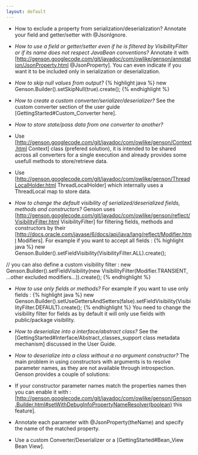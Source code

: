 ```yaml
---
layout: default
---
```


 * How to exclude a property from serialization/deserialization?
 Annotate your field and getter/setter with @JsonIgnore.


 * *How to use a field or getter/setter even if he is filtered by VisibilityFilter or if its name does not respect JavaBean conventions?*
 Annotate it with [http://genson.googlecode.com/git/javadoc/com/owlike/genson/annotation/JsonProperty.html @JsonProperty]. You can even indicate if you want it to be included only in serialization or deserialization.

 * *How to skip null values from output?*
{% highlight java %}
new Genson.Builder().setSkipNull(true).create();
{% endhighlight %}

 * *How to create a custom converter/serializer/deserializer?*
 See the custom converter section of the user guide [GettingStarted#Custom_Converter here].

 * *How to store state/pass data from one converter to another?*
  * Use [http://genson.googlecode.com/git/javadoc/com/owlike/genson/Context.html Context] class (prefered solution), it is intended to be shared across all converters for a single execution and already provides some usefull methods to store/retrieve data.
  * Use [http://genson.googlecode.com/git/javadoc/com/owlike/genson/ThreadLocalHolder.html ThreadLocalHolder] which internally uses a ThreadLocal map to store data.

 * *How to change the default visibility of serialized/deserialized fields, methods and constructors?*
 Genson uses [http://genson.googlecode.com/git/javadoc/com/owlike/genson/reflect/VisibilityFilter.html VisibilityFilter] for filtering fields, methods and constructors by their [http://docs.oracle.com/javase/6/docs/api/java/lang/reflect/Modifier.html Modifiers].
 For example if you want to accept all fields :
{% highlight java %}
new Genson.Builder().setFieldVisibility(VisibilityFilter.ALL).create();

// you can also define a custom visibility filter :
new Genson.Builder().setFieldVisibility(new VisibilityFilter(Modifier.TRANSIENT, ...other excluded modifiers...)).create();
{% endhighlight %}

 * *How to use only fields or methods?*
 For example if you want to use only fields :
{% highlight java %}
new Genson.Builder().setUseGettersAndSetters(false).setFieldVisibility(VisibilityFilter.DEFAULT).create();
{% endhighlight %}
 You need to change the visibility filter for fields as by default it will only use fields with public/package visibility.

 * *How to deserialize into a interface/abstract class?*
 See the [GettingStarted#Interface/Abstract_classes_support class metadata mechanism] discussed in the User Guide.

 * *How to deserialize into a class without a no argument constructor?*
 The main problem in using constructors with arguments is to resolve parameter names, as they are not available through introspection. Genson provides a couple of solutions:
  * If your constructor parameter names match the properties names then you can enable it with : [http://genson.googlecode.com/git/javadoc/com/owlike/genson/Genson.Builder.html#setWithDebugInfoPropertyNameResolver(boolean) this feature].
  * Annotate each parameter with @JsonProperty(theName) and specify the name of the matched property.
  * Use a custom Converter/Deserializer or a [GettingStarted#Bean_View Bean View].